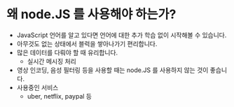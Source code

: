 # 왜 node.JS 를 사용해야 하는가?

- JavaScript 언어를 알고 있다면 언어에 대한 추가 학습 없이 시작해볼 수 있습니다.
- 아무것도 없는 상태에서 블럭을 쌓아나가기 편리합니다.
- 많은 데이터를 다뤄야 할 때 유리합니다.
  - 실시간 메시징 처리
- 영상 인코딩, 음성 필터링 등을 사용할 때는 node.JS 를 사용하지 않는 것이 좋습니다.
- 사용중인 서비스
  - uber, netflix, paypal 등

